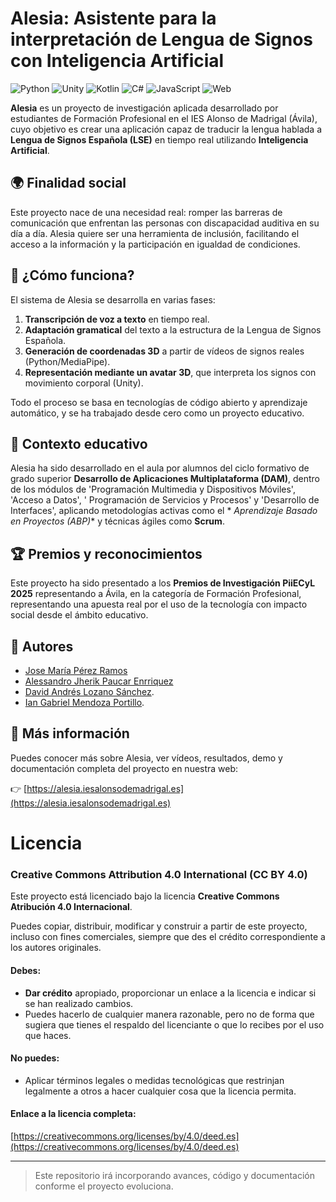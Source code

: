 # Alesia: Asistente para la interpretación de Lengua de Signos con Inteligencia Artificial

![Python](https://img.shields.io/badge/Python-3.10-blue)
![Unity](https://img.shields.io/badge/Unity-3D-lightgrey)
![Kotlin](https://img.shields.io/badge/Kotlin-7F52FF?logo=kotlin&logoColor=white)
![C#](https://img.shields.io/badge/C%23-239120?logo=c-sharp&logoColor=white)
![JavaScript](https://img.shields.io/badge/JavaScript-F7DF1E?logo=javascript&logoColor=black)
![Web](https://img.shields.io/badge/Web-HTML%2FCSS%2FJS-blue)

**Alesia** es un proyecto de investigación aplicada desarrollado por estudiantes de Formación Profesional en el IES
Alonso de Madrigal (Ávila), cuyo objetivo es crear una aplicación capaz de traducir la lengua hablada a **Lengua de
Signos Española (LSE)** en tiempo real utilizando **Inteligencia Artificial**.

## 🌍 Finalidad social

Este proyecto nace de una necesidad real: romper las barreras de comunicación que enfrentan las personas con
discapacidad auditiva en su día a día. Alesia quiere ser una herramienta de inclusión, facilitando el acceso a la
información y la participación en igualdad de condiciones.

## 🧠 ¿Cómo funciona?

El sistema de Alesia se desarrolla en varias fases:

1. **Transcripción de voz a texto** en tiempo real.
2. **Adaptación gramatical** del texto a la estructura de la Lengua de Signos Española.
3. **Generación de coordenadas 3D** a partir de vídeos de signos reales (Python/MediaPipe).
4. **Representación mediante un avatar 3D**, que interpreta los signos con movimiento corporal (Unity).

Todo el proceso se basa en tecnologías de código abierto y aprendizaje automático, y se ha trabajado desde cero como un
proyecto educativo.

## 🏫 Contexto educativo

Alesia ha sido desarrollado en el aula por alumnos del ciclo formativo de grado superior **Desarrollo de Aplicaciones
Multiplataforma (DAM)**, dentro de los módulos de 'Programación Multimedia y Dispositivos Móviles', 'Acceso a Datos', '
Programación de Servicios y Procesos' y 'Desarrollo de Interfaces', aplicando metodologías activas como el *
*Aprendizaje Basado en Proyectos (ABP)** y técnicas ágiles como **Scrum**.

## 🏆 Premios y reconocimientos

Este proyecto ha sido presentado a los **Premios de Investigación PiiECyL 2025** representando a Ávila, en la categoría
de Formación Profesional, representando una apuesta real por el uso de la tecnología con impacto social desde el ámbito
educativo.

## 👥 Autores

- [Jose María Pérez Ramos](https://www.linkedin.com/in/jmperezramos/)
- [Alessandro Jherik Paucar Enrriquez](https://www.linkedin.com/in/alessandropaucar/)
- [David Andrés Lozano Sánchez](https://www.linkedin.com/in/david-lozano-s%C3%A1nchez/).
- [Ian Gabriel Mendoza Portillo](https://www.linkedin.com/in/ian-g-mendoza-portillo/).

## 🔗 Más información

Puedes conocer más sobre Alesia, ver vídeos, resultados, demo y documentación completa del proyecto en nuestra web:

👉 [https://alesia.iesalonsodemadrigal.es](https://alesia.iesalonsodemadrigal.es)

# Licencia

### Creative Commons Attribution 4.0 International (CC BY 4.0)

Este proyecto está licenciado bajo la licencia **Creative Commons Atribución 4.0 Internacional**.

Puedes copiar, distribuir, modificar y construir a partir de este proyecto, incluso con fines comerciales, siempre que des el crédito correspondiente a los autores originales.

#### Debes:

- **Dar crédito** apropiado, proporcionar un enlace a la licencia e indicar si se han realizado cambios.
- Puedes hacerlo de cualquier manera razonable, pero no de forma que sugiera que tienes el respaldo del licenciante o que lo recibes por el uso que haces.

#### No puedes:

- Aplicar términos legales o medidas tecnológicas que restrinjan legalmente a otros a hacer cualquier cosa que la licencia permita.

#### Enlace a la licencia completa:

[https://creativecommons.org/licenses/by/4.0/deed.es](https://creativecommons.org/licenses/by/4.0/deed.es)


---

> Este repositorio irá incorporando avances, código y documentación conforme el proyecto evoluciona.

